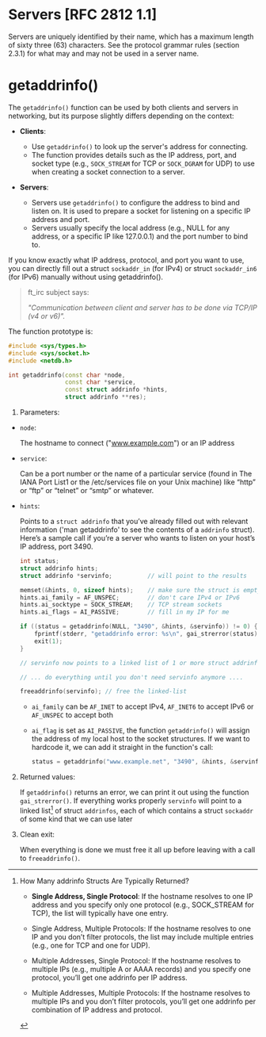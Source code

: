 # Servers [RFC 2812 1.1]

Servers are uniquely identified by their name, which has a maximum length of sixty three (63) characters.  See the protocol grammar rules (section 2.3.1) for what may and may not be used in a server name.

# getaddrinfo()
The `getaddrinfo()` function can be used by both clients and servers in networking, but its purpose slightly differs depending on the context:

- **Clients**: 
	
	* Use `getaddrinfo()` to look up the server's address for connecting.
	* The function provides details such as the IP address, port, and socket type (e.g., `SOCK_STREAM` for TCP or `SOCK_DGRAM` for UDP) to use when creating a socket connection to a server.

- **Servers**:

	* Servers use `getaddrinfo()` to configure the address to bind and listen on. It is used to prepare a socket for listening on a specific IP address and port. 
	* Servers usually specify the local address (e.g., NULL for any address, or a specific IP like 127.0.0.1) and the port number to bind to.

If you know exactly what IP address, protocol, and port you want to use, you can directly fill out a struct `sockaddr_in` (for IPv4) or struct `sockaddr_in6` (for IPv6) manually without using getaddrinfo().

> ft_irc subject says:
>
> _"Communication between client and server has to be done via TCP/IP (v4 or v6)"._

The function prototype is:

```c++
#include <sys/types.h>
#include <sys/socket.h>
#include <netdb.h>

int getaddrinfo(const char *node,
				const char *service,
				const struct addrinfo *hints,
				struct addrinfo **res);
```

1. Parameters:

- `node`:

	The hostname to connect ("www.example.com") or an IP address

- `service`:

	Can be a port number or the name of a particular service (found in The IANA Port List1 or the /etc/services file on your Unix machine) like “http” or “ftp” or
“telnet” or “smtp” or whatever.

- `hints`:

	Points to a `struct addrinfo` that you’ve already filled out with relevant information ('man getaddrinfo' to see the contents of a `addrinfo` struct).
	Here’s a sample call if you’re a server who wants to listen on your host’s IP address, port 3490.

	```c++
	int status;
	struct addrinfo hints;
	struct addrinfo *servinfo;			// will point to the results

	memset(&hints, 0, sizeof hints);	// make sure the struct is empty
	hints.ai_family = AF_UNSPEC;		// don't care IPv4 or IPv6
	hints.ai_socktype = SOCK_STREAM;	// TCP stream sockets
	hints.ai_flags = AI_PASSIVE;		// fill in my IP for me

	if ((status = getaddrinfo(NULL, "3490", &hints, &servinfo)) != 0) {
		fprintf(stderr, "getaddrinfo error: %s\n", gai_strerror(status));
		exit(1);
	}

	// servinfo now points to a linked list of 1 or more struct addrinfos

	// ... do everything until you don't need servinfo anymore ....

	freeaddrinfo(servinfo); // free the linked-list
	```
	* `ai_family` can be `AF_INET` to accept IPv4, `AF_INET6` to accept IPv6 or `AF_UNSPEC` to accept both
	* `ai_flag` is set as `AI_PASSIVE`, the function `getaddrinfo()` will assign the address of my local host to the socket structures. If we want to hardcode it, we can add it straight in the function's call:

		```c++
		status = getaddrinfo("www.example.net", "3490", &hints, &servinfo);
		```
	
2. Returned values:

	If `getaddrinfo()` returns an error, we can print it out using the function `gai_strerror()`. 
	If everything works properly `servinfo` will point to a linked list[^1] of struct `addrinfos`, each of which contains a struct `sockaddr` of some kind that we
can use later

3. Clean exit:

	When everything is done we must free it all up before leaving with a call to `freeaddrinfo()`.

[^1]: How Many addrinfo Structs Are Typically Returned?

    - **Single Address, Single Protocol**:
        If the hostname resolves to one IP address and you specify only one protocol (e.g., SOCK_STREAM for TCP), the list will typically have one entry.

    - Single Address, Multiple Protocols:
        If the hostname resolves to one IP and you don’t filter protocols, the list may include multiple entries (e.g., one for TCP and one for UDP).

    - Multiple Addresses, Single Protocol:
        If the hostname resolves to multiple IPs (e.g., multiple A or AAAA records) and you specify one protocol, you’ll get one addrinfo per IP address.

    - Multiple Addresses, Multiple Protocols:
        If the hostname resolves to multiple IPs and you don’t filter protocols, you’ll get one addrinfo per combination of IP address and protocol.